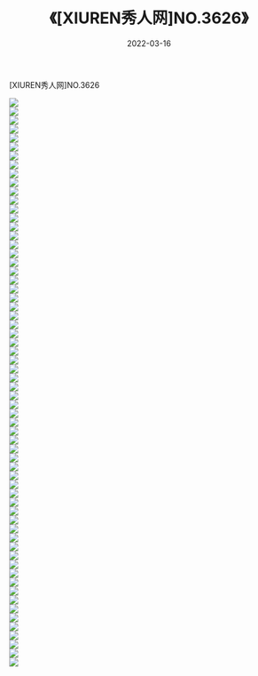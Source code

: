 ﻿---
layout: post
title:  《[XIUREN秀人网]NO.3626》
date:   2022-03-16
img: http://img.660000.xyz/Sharelink/秀人网/秀人网第04部分/[XIUREN秀人网]NO.3626/000.jpg
categories: [美女, 清纯, 唯美]
---

[XIUREN秀人网]NO.3626

 ![](http://img.660000.xyz/Sharelink/秀人网/秀人网第04部分/[XIUREN秀人网]NO.3626/001.jpg) <br>![](http://img.660000.xyz/Sharelink/秀人网/秀人网第04部分/[XIUREN秀人网]NO.3626/002.jpg) <br>![](http://img.660000.xyz/Sharelink/秀人网/秀人网第04部分/[XIUREN秀人网]NO.3626/003.jpg) <br>![](http://img.660000.xyz/Sharelink/秀人网/秀人网第04部分/[XIUREN秀人网]NO.3626/004.jpg) <br>![](http://img.660000.xyz/Sharelink/秀人网/秀人网第04部分/[XIUREN秀人网]NO.3626/005.jpg) <br>![](http://img.660000.xyz/Sharelink/秀人网/秀人网第04部分/[XIUREN秀人网]NO.3626/006.jpg) <br>![](http://img.660000.xyz/Sharelink/秀人网/秀人网第04部分/[XIUREN秀人网]NO.3626/007.jpg) <br>![](http://img.660000.xyz/Sharelink/秀人网/秀人网第04部分/[XIUREN秀人网]NO.3626/008.jpg) <br>![](http://img.660000.xyz/Sharelink/秀人网/秀人网第04部分/[XIUREN秀人网]NO.3626/009.jpg) <br>![](http://img.660000.xyz/Sharelink/秀人网/秀人网第04部分/[XIUREN秀人网]NO.3626/010.jpg) <br>![](http://img.660000.xyz/Sharelink/秀人网/秀人网第04部分/[XIUREN秀人网]NO.3626/011.jpg) <br>![](http://img.660000.xyz/Sharelink/秀人网/秀人网第04部分/[XIUREN秀人网]NO.3626/012.jpg) <br>![](http://img.660000.xyz/Sharelink/秀人网/秀人网第04部分/[XIUREN秀人网]NO.3626/013.jpg) <br>![](http://img.660000.xyz/Sharelink/秀人网/秀人网第04部分/[XIUREN秀人网]NO.3626/014.jpg) <br>![](http://img.660000.xyz/Sharelink/秀人网/秀人网第04部分/[XIUREN秀人网]NO.3626/015.jpg) <br>![](http://img.660000.xyz/Sharelink/秀人网/秀人网第04部分/[XIUREN秀人网]NO.3626/016.jpg) <br>![](http://img.660000.xyz/Sharelink/秀人网/秀人网第04部分/[XIUREN秀人网]NO.3626/017.jpg) <br>![](http://img.660000.xyz/Sharelink/秀人网/秀人网第04部分/[XIUREN秀人网]NO.3626/018.jpg) <br>![](http://img.660000.xyz/Sharelink/秀人网/秀人网第04部分/[XIUREN秀人网]NO.3626/019.jpg) <br>![](http://img.660000.xyz/Sharelink/秀人网/秀人网第04部分/[XIUREN秀人网]NO.3626/020.jpg) <br>![](http://img.660000.xyz/Sharelink/秀人网/秀人网第04部分/[XIUREN秀人网]NO.3626/021.jpg) <br>![](http://img.660000.xyz/Sharelink/秀人网/秀人网第04部分/[XIUREN秀人网]NO.3626/022.jpg) <br>![](http://img.660000.xyz/Sharelink/秀人网/秀人网第04部分/[XIUREN秀人网]NO.3626/023.jpg) <br>![](http://img.660000.xyz/Sharelink/秀人网/秀人网第04部分/[XIUREN秀人网]NO.3626/024.jpg) <br>![](http://img.660000.xyz/Sharelink/秀人网/秀人网第04部分/[XIUREN秀人网]NO.3626/025.jpg) <br>![](http://img.660000.xyz/Sharelink/秀人网/秀人网第04部分/[XIUREN秀人网]NO.3626/026.jpg) <br>![](http://img.660000.xyz/Sharelink/秀人网/秀人网第04部分/[XIUREN秀人网]NO.3626/027.jpg) <br>![](http://img.660000.xyz/Sharelink/秀人网/秀人网第04部分/[XIUREN秀人网]NO.3626/028.jpg) <br>![](http://img.660000.xyz/Sharelink/秀人网/秀人网第04部分/[XIUREN秀人网]NO.3626/029.jpg) <br>![](http://img.660000.xyz/Sharelink/秀人网/秀人网第04部分/[XIUREN秀人网]NO.3626/030.jpg) <br>![](http://img.660000.xyz/Sharelink/秀人网/秀人网第04部分/[XIUREN秀人网]NO.3626/031.jpg) <br>![](http://img.660000.xyz/Sharelink/秀人网/秀人网第04部分/[XIUREN秀人网]NO.3626/032.jpg) <br>![](http://img.660000.xyz/Sharelink/秀人网/秀人网第04部分/[XIUREN秀人网]NO.3626/033.jpg) <br>![](http://img.660000.xyz/Sharelink/秀人网/秀人网第04部分/[XIUREN秀人网]NO.3626/034.jpg) <br>![](http://img.660000.xyz/Sharelink/秀人网/秀人网第04部分/[XIUREN秀人网]NO.3626/035.jpg) <br>![](http://img.660000.xyz/Sharelink/秀人网/秀人网第04部分/[XIUREN秀人网]NO.3626/036.jpg) <br>![](http://img.660000.xyz/Sharelink/秀人网/秀人网第04部分/[XIUREN秀人网]NO.3626/037.jpg) <br>![](http://img.660000.xyz/Sharelink/秀人网/秀人网第04部分/[XIUREN秀人网]NO.3626/038.jpg) <br>![](http://img.660000.xyz/Sharelink/秀人网/秀人网第04部分/[XIUREN秀人网]NO.3626/039.jpg) <br>![](http://img.660000.xyz/Sharelink/秀人网/秀人网第04部分/[XIUREN秀人网]NO.3626/040.jpg) <br>![](http://img.660000.xyz/Sharelink/秀人网/秀人网第04部分/[XIUREN秀人网]NO.3626/041.jpg) <br>![](http://img.660000.xyz/Sharelink/秀人网/秀人网第04部分/[XIUREN秀人网]NO.3626/042.jpg) <br>![](http://img.660000.xyz/Sharelink/秀人网/秀人网第04部分/[XIUREN秀人网]NO.3626/043.jpg) <br>![](http://img.660000.xyz/Sharelink/秀人网/秀人网第04部分/[XIUREN秀人网]NO.3626/044.jpg) <br>![](http://img.660000.xyz/Sharelink/秀人网/秀人网第04部分/[XIUREN秀人网]NO.3626/045.jpg) <br>![](http://img.660000.xyz/Sharelink/秀人网/秀人网第04部分/[XIUREN秀人网]NO.3626/046.jpg) <br>![](http://img.660000.xyz/Sharelink/秀人网/秀人网第04部分/[XIUREN秀人网]NO.3626/047.jpg) <br>![](http://img.660000.xyz/Sharelink/秀人网/秀人网第04部分/[XIUREN秀人网]NO.3626/048.jpg) <br>![](http://img.660000.xyz/Sharelink/秀人网/秀人网第04部分/[XIUREN秀人网]NO.3626/049.jpg) <br>![](http://img.660000.xyz/Sharelink/秀人网/秀人网第04部分/[XIUREN秀人网]NO.3626/050.jpg) <br>![](http://img.660000.xyz/Sharelink/秀人网/秀人网第04部分/[XIUREN秀人网]NO.3626/051.jpg) <br>![](http://img.660000.xyz/Sharelink/秀人网/秀人网第04部分/[XIUREN秀人网]NO.3626/052.jpg) <br>![](http://img.660000.xyz/Sharelink/秀人网/秀人网第04部分/[XIUREN秀人网]NO.3626/053.jpg) <br>![](http://img.660000.xyz/Sharelink/秀人网/秀人网第04部分/[XIUREN秀人网]NO.3626/054.jpg) <br>![](http://img.660000.xyz/Sharelink/秀人网/秀人网第04部分/[XIUREN秀人网]NO.3626/055.jpg) <br>![](http://img.660000.xyz/Sharelink/秀人网/秀人网第04部分/[XIUREN秀人网]NO.3626/056.jpg) <br>![](http://img.660000.xyz/Sharelink/秀人网/秀人网第04部分/[XIUREN秀人网]NO.3626/057.jpg) <br>![](http://img.660000.xyz/Sharelink/秀人网/秀人网第04部分/[XIUREN秀人网]NO.3626/058.jpg) <br>![](http://img.660000.xyz/Sharelink/秀人网/秀人网第04部分/[XIUREN秀人网]NO.3626/059.jpg) <br>![](http://img.660000.xyz/Sharelink/秀人网/秀人网第04部分/[XIUREN秀人网]NO.3626/060.jpg) <br>![](http://img.660000.xyz/Sharelink/秀人网/秀人网第04部分/[XIUREN秀人网]NO.3626/061.jpg) <br>![](http://img.660000.xyz/Sharelink/秀人网/秀人网第04部分/[XIUREN秀人网]NO.3626/062.jpg) <br>![](http://img.660000.xyz/Sharelink/秀人网/秀人网第04部分/[XIUREN秀人网]NO.3626/063.jpg) <br>![](http://img.660000.xyz/Sharelink/秀人网/秀人网第04部分/[XIUREN秀人网]NO.3626/064.jpg) <br>